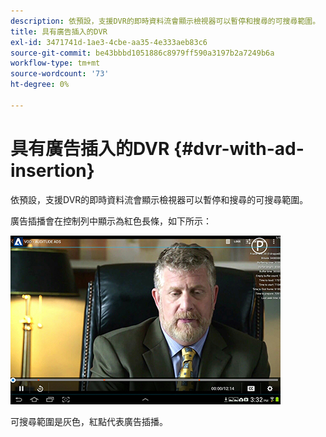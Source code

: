 ```yaml
---
description: 依預設，支援DVR的即時資料流會顯示檢視器可以暫停和搜尋的可搜尋範圍。
title: 具有廣告插入的DVR
exl-id: 3471741d-1ae3-4cbe-aa35-4e333aeb83c6
source-git-commit: be43bbbd1051886c8979ff590a3197b2a7249b6a
workflow-type: tm+mt
source-wordcount: '73'
ht-degree: 0%

---
```


# 具有廣告插入的DVR {#dvr-with-ad-insertion}

依預設，支援DVR的即時資料流會顯示檢視器可以暫停和搜尋的可搜尋範圍。

廣告插播會在控制列中顯示為紅色長條，如下所示：

<!--<a id="fig_720DD22D2318485EAB4BEA55C30D5ECF"></a>-->

![](assets/dvr-with-ads.jpg)

可搜尋範圍是灰色，紅點代表廣告插播。
